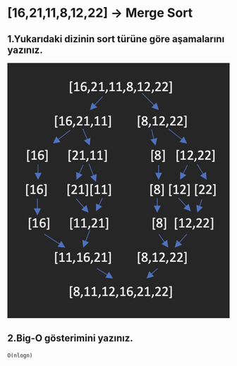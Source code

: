 # [16,21,11,8,12,22] -> Merge Sort

## 1.Yukarıdaki dizinin sort türüne göre aşamalarını yazınız.

![banner](https://github.com/burakk28/patika-veriyapilari/blob/main/mergeSortProje/merge.png)

## 2.Big-O gösterimini yazınız.

`O(nlogn)`
